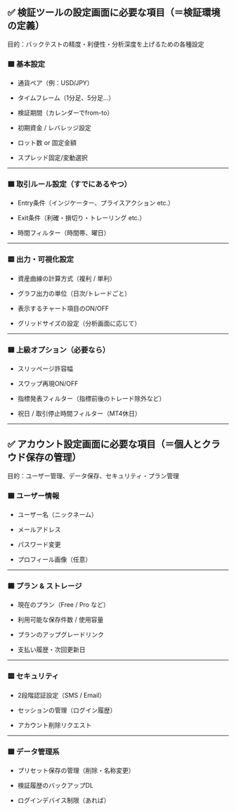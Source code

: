 ## ✅ 検証ツールの設定画面に必要な項目（＝**検証環境の定義**）

目的：バックテストの精度・利便性・分析深度を上げるための各種設定

### 🟩 基本設定

- 通貨ペア（例：USD/JPY）
    
- タイムフレーム（1分足、5分足…）
    
- 検証期間（カレンダーでfrom-to）
    
- 初期資金 / レバレッジ設定
    
- ロット数 or 固定金額
    
- スプレッド固定/変動選択
    

---

### 🟦 取引ルール設定（すでにあるやつ）

- Entry条件（インジケーター、プライスアクション etc.）
    
- Exit条件（利確・損切り・トレーリング etc.）
    
- 時間フィルター（時間帯、曜日）
    

---

### 🟨 出力・可視化設定

- 資産曲線の計算方式（複利 / 単利）
    
- グラフ出力の単位（日次/トレードごと）
    
- 表示するチャート項目のON/OFF
    
- グリッドサイズの設定（分析画面に応じて）
    

---

### 🟥 上級オプション（必要なら）

- スリッページ許容幅
    
- スワップ再現ON/OFF
    
- 指標発表フィルター（指標前後のトレード除外など）
    
- 祝日 / 取引停止時間フィルター（MT4休日）
    

---

## ✅ アカウント設定画面に必要な項目（＝**個人とクラウド保存の管理**）

目的：ユーザー管理、データ保存、セキュリティ・プラン管理

### 🟩 ユーザー情報

- ユーザー名（ニックネーム）
    
- メールアドレス
    
- パスワード変更
    
- プロフィール画像（任意）
    

---

### 🟦 プラン & ストレージ

- 現在のプラン（Free / Pro など）
    
- 利用可能な保存件数 / 使用容量
    
- プランのアップグレードリンク
    
- 支払い履歴・次回更新日
    

---

### 🟨 セキュリティ

- 2段階認証設定（SMS / Email）
    
- セッションの管理（ログイン履歴）
    
- アカウント削除リクエスト
    

---

### 🟥 データ管理系

- プリセット保存の管理（削除・名称変更）
    
- 検証履歴のバックアップDL
    
- ログインデバイス制限（あれば）